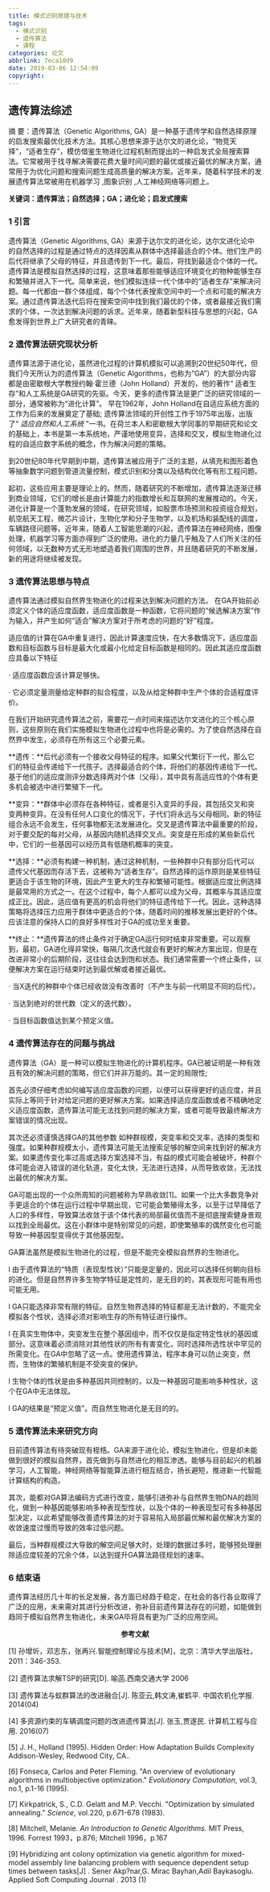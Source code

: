 ```yaml
---
title: 模式识别原理与技术
tags:
  - 模式识别
  - 遗传算法
  - 课程
categories: 论文
abbrlink: 7eca10d9
date: 2019-03-06 12:54:09
copyright:
---
```


## 遗传算法综述

摘  要：遗传算法（Genetic Algorithms, GA）是一种基于遗传学和自然选择原理的启发搜索最优化技术方法。其核心思想来源于达尔文的进化论，“物竞天择”，“适者生存”，模仿借鉴生物进化过程机制而提出的一种启发式全局搜索算法。它常被用于找寻解决需要花费大量时间问题的最优或接近最优的解决方案，通常用于为优化问题和搜索问题生成高质量的解决方案。近年来，随着科学技术的发展遗传算法常被用在机器学习 ,图象识别 ,人工神经网络等问题上。

**关键词：遗传算法；自然选择；GA；进化论；启发式搜索**

### 1 引言

遗传算法（Genetic Algorithms, GA）来源于达尔文的进化论，达尔文进化论中的自然选择的过程是通过特点的选择因素从群体中选择最适合的个体。他们生产的后代将继承了父母的特征，并且遗传到下一代。最后，将找到最适合个体的一代。遗传算法是模拟自然选择的过程，这意味着那些能够适应环境变化的物种能够生存和繁殖并进入下一代。简单来说，他们模拟连续一代个体中的“适者生存”来解决问题。每一代都由一群个体组成，每个个体代表搜索空间中的一个点和可能的解决方案。通过遗传算法迭代后将在搜索空间中找到我们最优的个体，或者最接近我们需求的个体，一次达到解决问题的诉求。近年来，随着新型科技与思想的兴起，GA愈发得到世界上广大研究者的青睐。

### 2 遗传算法研究现状分析

遗传算法源于进化论，虽然进化过程的计算机模拟可以追溯到20世纪50年代，但我们今天所认为的遗传算法（Genetic Algorithms，也称为“GA”）的大部分内容都是由密歇根大学教授约翰·霍兰德（John Holland）开发的，他的著作“ 适者生存”和人工系统是GA研究的先驱。今天，更多的遗传算法是更广泛的研究领域的一部分，通常被称为“进化计算”。 早在1962年，John Holland在自适应系统方面的工作为后来的发展奠定了基础; 遗传算法领域的开创性工作于1975年出版，出版了“ *适应自然和人工系统* ”一书。在荷兰本人和密歇根大学同事的早期研究和论文的基础上，本书是第一本系统地，严谨地使用变异，选择和交叉，模拟生物进化过程的自适应数字系统的概念，作为解决问题的策略。

到20世纪80年代早期到中期，遗传算法被应用于广泛的主题，从填充和图形着色等抽象数学问题到管道流量控制，模式识别和分类以及结构优化等有形工程问题。

起初，这些应用主要是理论上的。然而，随着研究的不断增加，遗传算法逐渐迁移到商业领域，它们的增长是由计算能力的指数增长和互联网的发展推动的。今天，进化计算是一个蓬勃发展的领域，在研究领域，如股票市场预测和投资组合规划，航空航天工程，微芯片设计，生物化学和分子生物学，以及机场和装配线的调度，车辆路径问题等。近年来，随着人工智能思潮的兴起，遗传算法在神经网络，图像处理，机器学习等方面亦得到广泛的使用。进化的力量几乎触及了人们所关注的任何领域，以无数种方式无形地塑造着我们周围的世界，并且随着研究的不断发展，新的用途将继续被发现。

### 3 遗传算法思想与特点

遗传算法通过模拟自然界生物进化的过程来达到解决问题的方法。 在GA开始前必须定义个体的适应度函数，适应度函数是一种函数，它将问题的“候选解决方案”作为输入，并产生如何“适合”解决方案对于所考虑的问题的“好”程度。

适应值的计算在GA中重复进行，因此计算速度应快，在大多数情况下，适应度函数和目标函数与目标是最大化或最小化给定目标函数是相同的。因此其适应度函数应具备以下特征 

·        适应度函数应该计算足够快。

·        它必须定量测量给定种群的拟合程度，以及从给定种群中生产个体的合适程度评价。

在我们开始研究遗传算法之前，需要花一点时间来描述达尔文进化的三个核心原则，这些原则在我们实施模拟生物进化过程中也将是必需的。为了使自然选择在自然界中发生，必须存在所有这三个必要元素。 

**遗传：**后代必须有一个接收父母特征的程序。如果父代繁衍下一代，那么它们的特征会传递给下一代孩子。选择最适合的个体，将他们的基因传递给下一代。基于他们的适应度测评分数选择两对个体（父母），其中具有高适应性的个体有更多机会被选中进行繁殖下一代。

**变异：**群体中必须存在各种特征，或者是引入变异的手段，其包括交叉和突变两种变异。在没有任何人口变化的情况下，子代们将永远与父母相同。新的特征组合永远不会发生，任何事物都无法发展进化。交叉是遗传算法中最重要的阶段，对于要交配的每对父母，从基因内随机选择交叉点。突变是在形成的某些新后代中，它们的一些基因可以经历具有低随机概率的突变。

**选择：**必须有构建一种机制，通过这种机制，一些种群中只有部分后代可以遗传父代基因而存活下去，这被称为“适者生存”。自然选择的运作原则是某些特征更适合于该生物的环境，因此产生更大的生存和繁殖可能性。根据适应度比例选择是最常用的方式之一。在这个过程中，每个人都可以成为父母，其概率与其适应度成正比。因此，适应值有更高的机会将他们的特征遗传给下一代。因此，这种选择策略将选择压力应用于群体中更适合的个体，随着时间的推移发展出更好的个体。应该注意的保持人口的良好多样性对于GA的成功至关重要。

**终止：**遗传算法的终止条件对于确定GA运行何时结束非常重要。可以观察到，最初，GA进化得非常快，每隔几次迭代就会有更好的解决方案出现，但是在改进非常小的后期阶段，这往往会达到饱和状态。我们通常需要一个终止条件，以便解决方案在运行结束时达到最优解或者接近最优。

·          当X迭代的种群中个体已经收敛没有改善时（不产生与前一代明显不同的后代）。

·          当达到绝对的世代数（定义的迭代数）。

·          当目标函数值达到某个预定义值。

### 4 遗传算法存在的问题与挑战

遗传算法（GA）是一种可以模拟生物进化的计算机程序。GA已被证明是一种有效且有效的解决问题的策略，但它们并非万能的。其一定的局限性;  

首先必须仔细考虑如何编写适应度函数的问题，以便可以获得更好的适应度，并且实际上等同于针对给定问题的更好解决方案。如果选择适应度函数或者不精确地定义适应度函数，遗传算法可能无法找到问题的解决方案，或者可能导致最终解决方案错误的情况出现。

其次还必须谨慎选择GA的其他参数 如种群规模，突变率和交叉率，选择的类型和强度。如果种群规模太小，遗传算法可能无法搜索足够的解空间来找到好的解决方案。如果遗传变化率过高或选择方案选择不当，有益的模式可能会被破坏，种群个体可能会进入错误的进化轨道，变化太快，无法进行选择，从而导致收敛，无法找出最优的解决方案。

GA可能出现的一个众所周知的问题被称为早熟收敛[1]。如果一个比大多数竞争对手更适合的个体在运行过程中早期出现，它可能会繁殖得太多，以至于过早降低了人口的多样性，导致算法收敛于该个体代表的局部最优值而不是彻底搜索健身景观以找到全局最优。这在小群体中是特别常见的问题，即使繁殖率的偶然变化也可能导致一种基因型变得优于其他基因型。

GA算法虽然是模拟生物进化的过程，但是不能完全模拟自然界的生物进化。

l  由于遗传算法的“特质（表现型性状）”只能是定量的，因此可以选择任何朝向目标的进化。但是自然界许多生物学特征是定性的，是无目的的，其表现形可能有用也可能无用。

l  GA只能选择非常有限的特征。自然生物界选择的特征都是无法计数的，不能完全模拟各个性状，选择必须对影响生存的所有特征进行操作。

l  在真实生物体中，突变发生在整个基因组中，而不仅仅是指定特定性状的基因或部分。这意味着必须消除对其他性状的所有有害变化，同时选择所选性状中罕见的所需变化。在GA中忽略了这一点。使用遗传算法，程序本身可以防止突变，然而，生物体的繁殖机制是不受突变的保护。

l  生物个体的性状是由多种基因共同控制的，以及一种基因可能影响多种性状，这个在GA中无法体现。

l  GA的结果是“预定义值”。而自然生物进化是无目的的。

### 5 遗传算法未来研究方向

目前遗传算法有待突破现有桎梏。GA来源于进化论，模拟生物进化，但是却未能做到很好的模拟自然界，首先做到与自然进化的相互渗透。能够与目前起兴的机器学习，人工智能，神经网络等智能算法进行相互结合，扬长避短，推进新一代智能计算结构的构造。

其次，能都对GA算法编码方式进行改变，能够引进弥补与自然界生物DNA的趋同化，做到一种基因能够影响多种表现型性状，以及个体的一种表现型可有多种基因型决定，以此希望能够改善遗传算法的对于容易陷入局部最优解和最优解决方案的收敛速度过慢而导致的效率过低问题。

最后，当种群规模过大导致的解空间足够大时，处理的数据过多时，能够预处理删除适应度较差的冗余个体，以达到提升GA算法路径规划的速率。

### 6 结束语

遗传算法经历几十年的长足发展，各方面已经趋于稳定，在社会的各行各业取得了广泛的应用，未来需对其进行分析改进，弥补目前遗传算法存在的问题，如能做到趋同于模拟自然界生物进化，未来GA毕将具有更为广泛的应用空间。

 



<center> <b>
     参考文献
    </b> </center> 

[1] 孙增圻，邓志东，张再兴.智能控制理论与技术[M]，北京：清华大学出版社，2011：346-353.

[2] 遗传算法求解TSP的研究[D]. 喻菡.西南交通大学 2006

[3] 遗传算法与蚁群算法的改进融合[J]. 陈亚云,韩文涛,崔鹤平.  中国农机化学报. 2014(04)

[4] 多资源约束的车辆调度问题的改进遗传算法[J]. 张玉,贾遂民.  计算机工程与应用. 2016(07)

[5] J. H., Holland (1995). Hidden Order: How Adaptation Builds Complexity Addison-Wesley, Redwood City, CA..

[6] Fonseca, Carlos and Peter Fleming. "An overview of evolutionary algorithms in multiobjective optimization." *Evolutionary Computation*, vol.3, no.1, p.1-16 (1995).

[7] Kirkpatrick, S., C.D. Gelatt and M.P. Vecchi. "Optimization by simulated annealing." *Science*, vol.220, p.671-678 (1983).

[8] Mitchell, Melanie. *An Introduction to Genetic Algorithms.* MIT Press, 1996. Forrest 1993，p.876; Mitchell 1996，p.167

[9] Hybridizing ant colony optimization via genetic algorithm for mixed-model assembly line balancing problem with sequence dependent setup times between tasks[J] . Sener Akp?nar,G. Mirac Bayhan,Adil Baykasoglu.  Applied Soft Computing Journal . 2013 (1)

 

 